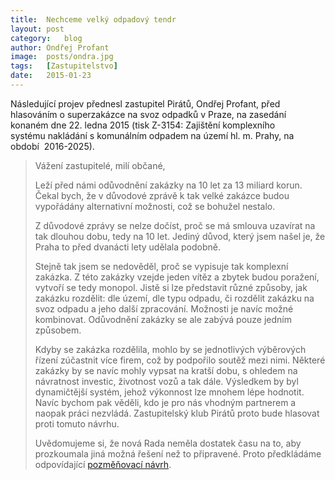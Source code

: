 ```yaml
---
title:	Nechceme velký odpadový tendr
layout:	post
category:	blog
author:	Ondřej Profant
image:	posts/ondra.jpg
tags:	[Zastupitelstvo]
date:	2015-01-23
---
```


Následující projev přednesl zastupitel Pirátů, Ondřej Profant, před hlasováním 
o superzakázce na svoz odpadků v Praze, na zasedání konaném dne 
22. ledna 2015 (tisk Z-3154: Zajištění komplexního 
systému nakládání s komunálním odpadem na území hl. m. Prahy, na období 
2016­-2025).

> Vážení zastupitelé, milí občané, 
> 
> Leží před námi odůvodnění zakázky na 10 let za 13 miliard korun. 
> Čekal bych, že v důvodové zprávě k tak velké zakázce budou 
> vypořádány alternativní možnosti, což se bohužel nestalo. 
> 
> Z důvodové zprávy se nelze dočíst, proč se má smlouva uzavírat 
> na tak dlouhou dobu, tedy na 10 let. Jediný důvod, který jsem 
> našel je, že Praha to před dvanácti lety udělala podobně. 
> 
> Stejně tak jsem se nedověděl, proč se vypisuje tak komplexní 
> zakázka. Z této zakázky vzejde jeden vítěz a zbytek budou 
> poražení, vytvoří se tedy monopol. Jistě si lze představit různé 
> způsoby, jak zakázku rozdělit: dle území, dle typu odpadu, či 
> rozdělit zakázku na svoz odpadu a jeho další zpracování. Možnosti 
> je navíc možné kombinovat. Odůvodnění zakázky se ale zabývá 
> pouze jedním způsobem. 
> 
> Kdyby se zakázka rozdělila, mohlo by se jednotlivých výběrových 
> řízení zúčastnit více firem, což by podpořilo soutěž mezi nimi. 
> Některé zakázky by se navíc mohly vypsat na kratší dobu, s 
> ohledem na návratnost investic, životnost vozů a tak dále. 
> Výsledkem by byl dynamičtější systém, jehož výkonnost lze 
> mnohem lépe hodnotit. Navíc bychom pak věděli, kdo je pro nás 
> vhodným partnerem a naopak práci nezvládá. Zastupitelský klub 
> Pirátů proto bude hlasovat proti tomuto návrhu. 
> 
> Uvědomujeme si, že nová Rada neměla dostatek času na to, aby 
> prozkoumala jiná možná řešení než to připravené. Proto 
> předkládáme odpovídající [pozměňovací návrh](/assets/pdf/navrh_odpady.pdf).


